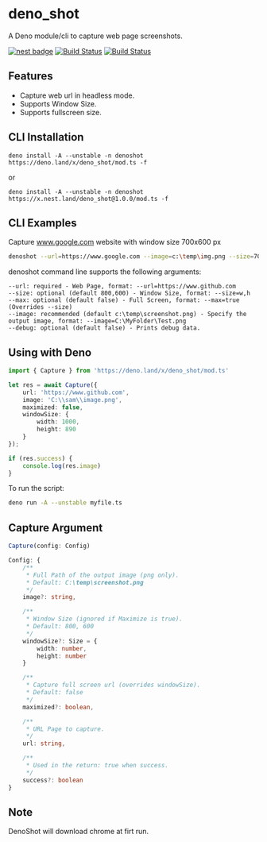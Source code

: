# deno_shot

A Deno module/cli to capture web page screenshots.

[![nest badge](https://nest.land/badge.svg)](https://nest.land/package/deno_shot)
[![Build Status](https://github.com/fakoua/deno_shot/workflows/CI/badge.svg?branch=master&event=push)](https://github.com/fakoua/deno_shot/actions)
[![Build Status](https://github.com/fakoua/deno_shot/workflows/CI-Windows/badge.svg?branch=master&event=push)](https://github.com/fakoua/deno_shot/actions)

## Features

- Capture web url in headless mode.
- Supports Window Size.
- Supports fullscreen size.

## CLI Installation

```
deno install -A --unstable -n denoshot https://deno.land/x/deno_shot/mod.ts -f
```
or
```
deno install -A --unstable -n denoshot https://x.nest.land/deno_shot@1.0.0/mod.ts -f
```

## CLI Examples

Capture www.google.com website with window size 700x600 px
```sh
denoshot --url=https://www.google.com --image=c:\temp\img.png --size=700,600
```
denoshot command line supports the following arguments:

```
--url: required - Web Page, format: --url=https://www.github.com
--size: optional (default 800,600) - Window Size, format: --size=w,h
--max: optional (default false) - Full Screen, format: --max=true (Overrides --size)
--image: recommended (default c:\temp\screenshot.png) - Specify the output image, format: --image=C:\MyFolder\Test.png
--debug: optional (default false) - Prints debug data.
```

## Using with Deno

```ts
import { Capture } from 'https://deno.land/x/deno_shot/mod.ts'

let res = await Capture({
    url: 'https://www.github.com',
    image: 'C:\\sam\\image.png',
    maximized: false, 
    windowSize: {
        width: 1000,
        height: 890
    }
});

if (res.success) {
    console.log(res.image)
}
```

To run the script:

```sh
deno run -A --unstable myfile.ts
```

## Capture Argument

```ts
Capture(config: Config)

Config: {
    /**
     * Full Path of the output image (png only).
     * Default: C:\temp\screenshot.png
     */
    image?: string,

    /**
     * Window Size (ignored if Maximize is true).
     * Default: 800, 600
     */
    windowSize?: Size = {
        width: number, 
        height: number
    }

    /**
     * Capture full screen url (overrides windowSize).
     * Default: false
     */
    maximized?: boolean,

    /**
     * URL Page to capture.
     */
    url: string,

    /**
     * Used in the return: true when success.
     */
    success?: boolean
}
```

## Note

DenoShot will download chrome at firt run.
